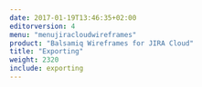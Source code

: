 ```yaml
---
date: 2017-01-19T13:46:35+02:00
editorversion: 4
menu: "menujiracloudwireframes"
product: "Balsamiq Wireframes for JIRA Cloud"
title: "Exporting"
weight: 2320
include: exporting
---
```


